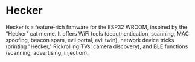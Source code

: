 # Hecker
 Hecker is a feature-rich firmware for the ESP32 WROOM, inspired by the "Hecker" cat meme. It offers WiFi tools (deauthentication, scanning, MAC spoofing, beacon spam, evil portal, evil twin), network device tricks (printing "Hecker," Rickrolling TVs, camera discovery), and BLE functions (scanning, advertising, injection).
